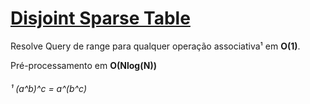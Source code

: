 # [Disjoint Sparse Table](dst.cpp)

Resolve Query de range para qualquer operação associativa¹ em **O(1)**.

Pré-processamento em **O(Nlog(N))**

###### ¹ (a^b)^c = a^(b^c)
